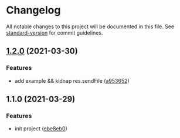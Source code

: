 # Changelog

All notable changes to this project will be documented in this file. See [standard-version](https://github.com/conventional-changelog/standard-version) for commit guidelines.

## [1.2.0](https://github.com/aim-leo/totea-core/compare/v1.1.0...v1.2.0) (2021-03-30)


### Features

* add example && kidnap res.sendFile ([a953652](https://github.com/aim-leo/totea-core/commit/a9536520154fbdb1c4629c67e840d458aea6c332))

## 1.1.0 (2021-03-29)


### Features

* init project ([ebe8eb0](https://github.com/aim-leo/totea-core/commit/ebe8eb0f73cfb6bddff823e1a37c7b5eec17f11a))
